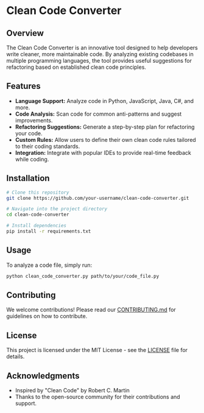 # Clean Code Converter

## Overview
The Clean Code Converter is an innovative tool designed to help developers write cleaner, more maintainable code. By analyzing existing codebases in multiple programming languages, the tool provides useful suggestions for refactoring based on established clean code principles.

## Features
- **Language Support:** Analyze code in Python, JavaScript, Java, C#, and more.
- **Code Analysis:** Scan code for common anti-patterns and suggest improvements.
- **Refactoring Suggestions:** Generate a step-by-step plan for refactoring your code.
- **Custom Rules:** Allow users to define their own clean code rules tailored to their coding standards.
- **Integration:** Integrate with popular IDEs to provide real-time feedback while coding.

## Installation
```bash
# Clone this repository
git clone https://github.com/your-username/clean-code-converter.git

# Navigate into the project directory
cd clean-code-converter

# Install dependencies
pip install -r requirements.txt
```

## Usage
To analyze a code file, simply run:
```bash
python clean_code_converter.py path/to/your/code_file.py
```

## Contributing
We welcome contributions! Please read our [CONTRIBUTING.md](CONTRIBUTING.md) for guidelines on how to contribute.

## License
This project is licensed under the MIT License - see the [LICENSE](LICENSE) file for details.

## Acknowledgments
- Inspired by "Clean Code" by Robert C. Martin
- Thanks to the open-source community for their contributions and support.

